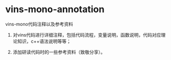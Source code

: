 # vins-mono-annotation
vins-mono代码注释以及参考资料

1. 对vins代码进行详细注释，包括代码流程，变量说明，函数说明，代码对应理论知识，c++语法说明等等；

2. 添加研读代码时的一些参考资料（致敬分享）。
